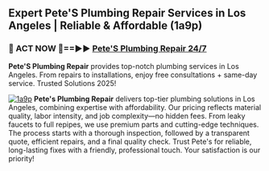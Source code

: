 ## Expert Pete'S Plumbing Repair Services in Los Angeles | Reliable & Affordable (1a9p)  

<h3>🚿 ACT NOW 🌟==►► <a href="https://tinyurl.com/2ne6vx2x" rel="nofollow">Pete'S Plumbing Repair 24/7</a></h3>

**Pete'S Plumbing Repair** provides top-notch plumbing services in Los Angeles. From repairs to installations, enjoy free consultations + same-day service. Trusted Solutions 2025!

[![1a9p](https://i.imgur.com/4PFF4AK.jpeg)](https://tinyurl.com/2ne6vx2x)
**Pete's Plumbing Repair** delivers top-tier plumbing solutions in Los Angeles, combining expertise with affordability. Our pricing reflects material quality, labor intensity, and job complexity—no hidden fees. From leaky faucets to full repipes, we use premium parts and cutting-edge techniques. The process starts with a thorough inspection, followed by a transparent quote, efficient repairs, and a final quality check. Trust Pete's for reliable, long-lasting fixes with a friendly, professional touch. Your satisfaction is our priority!